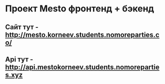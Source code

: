 # Проект Mesto фронтенд + бэкенд

## Сайт тут - http://mesto.korneev.students.nomoreparties.co/

## Api тут - http://api.mestokorneev.students.nomoreparties.xyz